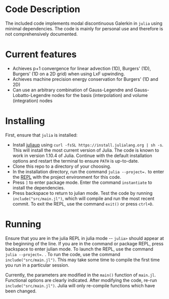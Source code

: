 # Code Description

The included code implements modal discontinuous Galerkin in `julia` using minimal dependencies. The code is mainly for personal use and therefore is not comprehensively documented. 

# Current features

* Achieves p+1 convergence for linear advection (1D), Burgers' (1D), Burgers' (1D on a 2D grid) when using LxF upwinding.
* Achieves machine precision energy conservation for Burgers' (1D and 2D)
* Can use an arbitrary combination of Gauss-Legendre and Gauss-Lobatto-Legendre nodes for the basis (interpolation) and volume (integration) nodes

# Installing

First, ensure that `julia` is installed:
* Install [juliaup](https://github.com/JuliaLang/juliaup) using `curl -fsSL https://install.julialang.org | sh -s`. This will install the most current version of Julia. The code is known to work in version 1.10.4 of Julia. Continue with the default installation options and restart the terminal to ensure `PATH` is up-to-date.
* Clone this repo to a directory of your choosing.
* In the installation directory, run the command `julia --project=.` to enter the [REPL](https://docs.julialang.org/en/v1/stdlib/REPL/) with the project environment for this code.
* Press `]` to enter package mode. Enter the command `instantiate` to install the dependencies.
* Press backspace to return to julian mode. Test the code by running `include("src/main.jl")`, which will compile and run the most recent commit.
To exit the REPL, use the command `exit()` or press `ctrl+D`.

# Running

Ensure that you are in the julia REPL in julia mode -- `julia>` should appear at the beginning of the line. If you are in the command or package REPL, press backspace to enter julian mode. To launch the REPL, use the command `julia --project=.` . To run the code, use the command `include("src/main.jl")`. This may take some time to compile the first time you run in a particular session.

Currently, the parameters are modified in the `main()` function of `main.jl`. Functional options are clearly indicated. After modifying the code, re-run `include("src/main.jl")`. Julia will only re-compile functions which have been changed.
